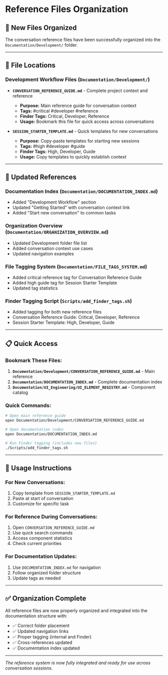 # Reference Files Organization

## 📁 **New Files Organized**

The conversation reference files have been successfully organized into the `Documentation/Development/` folder.

---

## 🎯 **File Locations**

### **Development Workflow Files** (`Documentation/Development/`)
- **`CONVERSATION_REFERENCE_GUIDE.md`** - Complete project context and reference
  - **Purpose:** Main reference guide for conversation context
  - **Tags:** #critical #developer #reference
  - **Finder Tags:** Critical, Developer, Reference
  - **Usage:** Bookmark this file for quick access across conversations

- **`SESSION_STARTER_TEMPLATE.md`** - Quick templates for new conversations
  - **Purpose:** Copy-paste templates for starting new sessions
  - **Tags:** #high #developer #guide
  - **Finder Tags:** High, Developer, Guide
  - **Usage:** Copy templates to quickly establish context

---

## 🔗 **Updated References**

### **Documentation Index** (`Documentation/DOCUMENTATION_INDEX.md`)
- Added "Development Workflow" section
- Updated "Getting Started" with conversation context link
- Added "Start new conversation" to common tasks

### **Organization Overview** (`Documentation/ORGANIZATION_OVERVIEW.md`)
- Updated Development folder file list
- Added conversation context use cases
- Updated navigation examples

### **File Tagging System** (`Documentation/FILE_TAGS_SYSTEM.md`)
- Added critical reference tag for Conversation Reference Guide
- Added high guide tag for Session Starter Template
- Updated tag statistics

### **Finder Tagging Script** (`Scripts/add_finder_tags.sh`)
- Added tagging for both new reference files
- Conversation Reference Guide: Critical, Developer, Reference
- Session Starter Template: High, Developer, Guide

---

## 📋 **Quick Access**

### **Bookmark These Files:**
1. **`Documentation/Development/CONVERSATION_REFERENCE_GUIDE.md`** - Main reference
2. **`Documentation/DOCUMENTATION_INDEX.md`** - Complete documentation index
3. **`Documentation/UI_Engineering/UI_ELEMENT_REGISTRY.md`** - Component catalog

### **Quick Commands:**
```bash
# Open main reference guide
open Documentation/Development/CONVERSATION_REFERENCE_GUIDE.md

# Open documentation index
open Documentation/DOCUMENTATION_INDEX.md

# Run Finder tagging (includes new files)
./Scripts/add_finder_tags.sh
```

---

## 🎯 **Usage Instructions**

### **For New Conversations:**
1. Copy template from `SESSION_STARTER_TEMPLATE.md`
2. Paste at start of conversation
3. Customize for specific task

### **For Reference During Conversations:**
1. Open `CONVERSATION_REFERENCE_GUIDE.md`
2. Use quick search commands
3. Access component statistics
4. Check current priorities

### **For Documentation Updates:**
1. Use `DOCUMENTATION_INDEX.md` for navigation
2. Follow organized folder structure
3. Update tags as needed

---

## ✅ **Organization Complete**

All reference files are now properly organized and integrated into the documentation structure with:
- ✅ Correct folder placement
- ✅ Updated navigation links
- ✅ Proper tagging (internal and Finder)
- ✅ Cross-references updated
- ✅ Documentation index updated

---

*The reference system is now fully integrated and ready for use across conversation sessions.* 